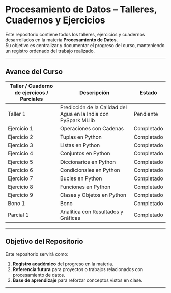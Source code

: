 # Procesamiento de Datos – Talleres, Cuadernos y Ejercicios

Este repositorio contiene todos los talleres, ejercicios y cuadernos desarrollados en la materia **Procesamiento de Datos**.  
Su objetivo es centralizar y documentar el progreso del curso, manteniendo un registro ordenado del trabajo realizado.

---


##  Avance del Curso
| Taller / Cuaderno de ejercicos / Parciales | Descripción | Estado |
|--------|-------------|--------|
| Taller 1 | Predicción de la Calidad del Agua en la India con PySpark MLlib | Pendiente |
| Ejercicio 1 | Operaciones con Cadenas | Completado |
| Ejercicio 2 | Tuplas en Python | Completado |
| Ejercicio 3 | Listas en Python | Completado |
| Ejercicio 4 | Conjuntos en Python | Completado |
| Ejercicio 5 | Diccionarios en Python | Completado |
| Ejercicio 6 | Condicionales en Python | Completado |
| Ejercicio 7 | Bucles en Python | Completado |
| Ejercicio 8 | Funciones en Python | Completado |
| Ejercicio 9 | Clases y Objetos en Python | Completado |
| Bono 1 | Bono | Completado |
| Parcial 1 | Analítica con Resultados y Gráficas | Completado |


---

##  Objetivo del Repositorio
Este repositorio servirá como:
1. **Registro académico** del progreso en la materia.
2. **Referencia futura** para proyectos o trabajos relacionados con procesamiento de datos.
3. **Base de aprendizaje** para reforzar conceptos vistos en clase.



---
